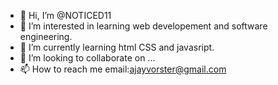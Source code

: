 - 👋 Hi, I’m @NOTICED11
- 👀 I’m interested in learning web developement and software engineering.
- 🌱 I’m currently learning html CSS and javasript.
- 💞️ I’m looking to collaborate on ...
- 📫 How to reach me email:ajayvorster@gmail.com

<!---
NOTICED11/NOTICED11 is a ✨ special ✨ repository because its `README.md` (this file) appears on your GitHub profile.
You can click the Preview link to take a look at your changes.
--->
